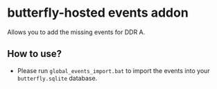 # butterfly-hosted events addon

Allows you to add the missing events for DDR A.

## How to use?

- Please run `global_events_import.bat` to import the events into your `butterfly.sqlite` database.